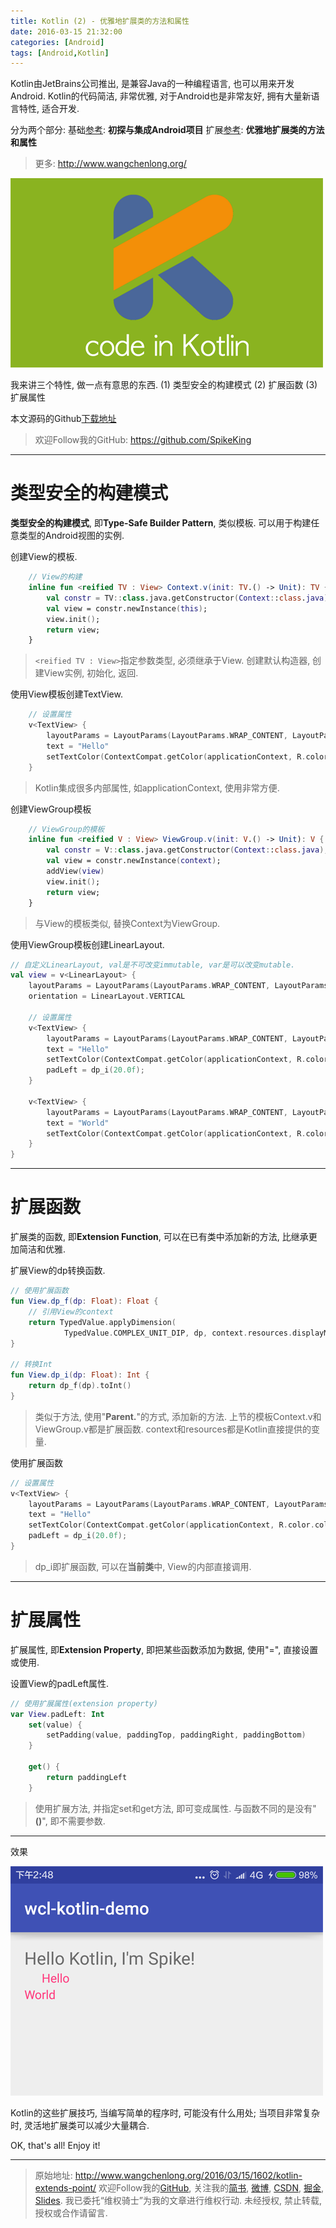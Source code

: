 ```yaml
---
title: Kotlin (2) - 优雅地扩展类的方法和属性
date: 2016-03-15 21:32:00
categories: [Android]
tags: [Android,Kotlin]
---
```


Kotlin由JetBrains公司推出, 是兼容Java的一种编程语言, 也可以用来开发Android. Kotlin的代码简洁, 非常优雅, 对于Android也是非常友好, 拥有大量新语言特性, 适合开发. 

分为两个部分:
基础[参考](http://www.wangchenlong.org/2016/03/15/1602/kotlin-first/): **初探与集成Android项目**
扩展[参考](http://www.wangchenlong.org/2016/03/15/1602/kotlin-extends-point/): **优雅地扩展类的方法和属性**

<!-- more -->
> 更多: http://www.wangchenlong.org/

![Kotlin](kotlin-extends-point/kotlin-code.png)

我来讲三个特性, 做一点有意思的东西.
(1) 类型安全的构建模式
(2) 扩展函数
(3) 扩展属性

本文源码的Github[下载地址](https://github.com/SpikeKing/wcl-kotlin-demo)

> 欢迎Follow我的GitHub: https://github.com/SpikeKing

---

# 类型安全的构建模式

**类型安全的构建模式**, 即**Type-Safe Builder Pattern**, 类似模板. 
可以用于构建任意类型的Android视图的实例. 

创建View的模板.
```kotlin
    // View的构建
    inline fun <reified TV : View> Context.v(init: TV.() -> Unit): TV {
        val constr = TV::class.java.getConstructor(Context::class.java);
        val view = constr.newInstance(this);
        view.init();
        return view;
    }
```
> ``<reified TV : View>``指定参数类型, 必须继承于View.
> 创建默认构造器, 创建View实例, 初始化, 返回. 

使用View模板创建TextView.
```kotlin
    // 设置属性
    v<TextView> {
        layoutParams = LayoutParams(LayoutParams.WRAP_CONTENT, LayoutParams.WRAP_CONTENT)
        text = "Hello"
        setTextColor(ContextCompat.getColor(applicationContext, R.color.colorAccent))
    }
```
> Kotlin集成很多内部属性, 如applicationContext, 使用非常方便.

创建ViewGroup模板
```kotlin
    // ViewGroup的模板
    inline fun <reified V : View> ViewGroup.v(init: V.() -> Unit): V {
        val constr = V::class.java.getConstructor(Context::class.java);
        val view = constr.newInstance(context);
        addView(view)
        view.init();
        return view;
    }
```
> 与View的模板类似, 替换Context为ViewGroup.

使用ViewGroup模板创建LinearLayout.
```kotlin
// 自定义LinearLayout, val是不可改变immutable, var是可以改变mutable.
val view = v<LinearLayout> {
    layoutParams = LayoutParams(LayoutParams.WRAP_CONTENT, LayoutParams.WRAP_CONTENT)
    orientation = LinearLayout.VERTICAL

    // 设置属性
    v<TextView> {
        layoutParams = LayoutParams(LayoutParams.WRAP_CONTENT, LayoutParams.WRAP_CONTENT)
        text = "Hello"
        setTextColor(ContextCompat.getColor(applicationContext, R.color.colorAccent))
        padLeft = dp_i(20.0f);
    }

    v<TextView> {
        layoutParams = LayoutParams(LayoutParams.WRAP_CONTENT, LayoutParams.WRAP_CONTENT)
        text = "World"
        setTextColor(ContextCompat.getColor(applicationContext, R.color.colorAccent))
    }
}
```

---

# 扩展函数
扩展类的函数, 即**Extension Function**, 可以在已有类中添加新的方法, 比继承更加简洁和优雅.

扩展View的dp转换函数.
```kotlin
// 使用扩展函数
fun View.dp_f(dp: Float): Float {
    // 引用View的context
    return TypedValue.applyDimension(
            TypedValue.COMPLEX_UNIT_DIP, dp, context.resources.displayMetrics)
}

// 转换Int
fun View.dp_i(dp: Float): Int {
    return dp_f(dp).toInt()
}
```
> 类似于方法, 使用"**Parent.**"的方式, 添加新的方法.
> 上节的模板Context.v和ViewGroup.v都是扩展函数.
> context和resources都是Kotlin直接提供的变量.

使用扩展函数
```kotlin
// 设置属性
v<TextView> {
    layoutParams = LayoutParams(LayoutParams.WRAP_CONTENT, LayoutParams.WRAP_CONTENT)
    text = "Hello"
    setTextColor(ContextCompat.getColor(applicationContext, R.color.colorAccent))
    padLeft = dp_i(20.0f);
}
```
> dp_i即扩展函数, 可以在**当前类**中, View的内部直接调用.

---

# 扩展属性
扩展属性, 即**Extension Property**, 即把某些函数添加为数据, 使用"=", 直接设置或使用.

设置View的padLeft属性.
```kotlin
// 使用扩展属性(extension property)
var View.padLeft: Int
    set(value) {
        setPadding(value, paddingTop, paddingRight, paddingBottom)
    }

    get() {
        return paddingLeft
    }
```

> 使用扩展方法, 并指定set和get方法, 即可变成属性.
> 与函数不同的是没有"**()**", 即不需要参数.

---

效果

![Show](kotlin-extends-point/kotlin-show.png)

Kotlin的这些扩展技巧, 当编写简单的程序时, 可能没有什么用处; 当项目非常复杂时, 灵活地扩展类可以减少大量耦合.

OK, that's all! Enjoy it!

---

> 原始地址: 
> http://www.wangchenlong.org/2016/03/15/1602/kotlin-extends-point/
> 欢迎Follow我的[GitHub](https://github.com/SpikeKing), 关注我的[简书](http://www.jianshu.com/users/e2b4dd6d3eb4/latest_articles), [微博](http://weibo.com/u/2852941392), [CSDN](http://blog.csdn.net/caroline_wendy), [掘金](http://gold.xitu.io/#/user/56de98c2f3609a005442ec58), [Slides](https://slides.com/spikeking). 
> 我已委托“维权骑士”为我的文章进行维权行动. 未经授权, 禁止转载, 授权或合作请留言.